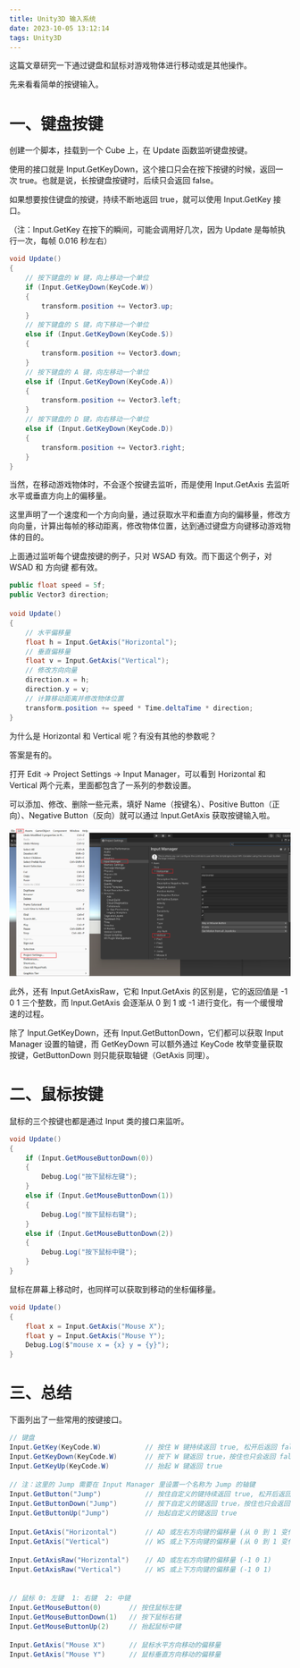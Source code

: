 ```yaml
---
title: Unity3D 输入系统
date: 2023-10-05 13:12:14
tags: Unity3D
---
```


这篇文章研究一下通过键盘和鼠标对游戏物体进行移动或是其他操作。

先来看看简单的按键输入。

<!--more-->

# 一、键盘按键

创建一个脚本，挂载到一个 Cube 上，在 Update 函数监听键盘按键。

使用的接口就是 Input.GetKeyDown，这个接口只会在按下按键的时候，返回一次 true。也就是说，长按键盘按键时，后续只会返回 false。

如果想要按住键盘的按键，持续不断地返回 true，就可以使用 Input.GetKey 接口。

（注：Input.GetKey 在按下的瞬间，可能会调用好几次，因为 Update 是每帧执行一次，每帧 0.016 秒左右）

```c#
void Update()
{
    // 按下键盘的 W 键，向上移动一个单位
    if (Input.GetKeyDown(KeyCode.W))
    {
        transform.position += Vector3.up;
    }
    // 按下键盘的 S 键，向下移动一个单位
    else if (Input.GetKeyDown(KeyCode.S))
    {
        transform.position += Vector3.down;
    }
    // 按下键盘的 A 键，向左移动一个单位
    else if (Input.GetKeyDown(KeyCode.A))
    {
        transform.position += Vector3.left;
    }
    // 按下键盘的 D 键，向右移动一个单位
    else if (Input.GetKeyDown(KeyCode.D))
    {
        transform.position += Vector3.right;
    }
}
```

当然，在移动游戏物体时，不会逐个按键去监听，而是使用 Input.GetAxis 去监听水平或垂直方向上的偏移量。

这里声明了一个速度和一个方向向量，通过获取水平和垂直方向的偏移量，修改方向向量，计算出每帧的移动距离，修改物体位置，达到通过键盘方向键移动游戏物体的目的。

上面通过监听每个键盘按键的例子，只对 WSAD 有效。而下面这个例子，对 WSAD 和 方向键 都有效。

```c#
public float speed = 5f;
public Vector3 direction;

void Update()
{
    // 水平偏移量
    float h = Input.GetAxis("Horizontal");
    // 垂直偏移量
    float v = Input.GetAxis("Vertical");
    // 修改方向向量
    direction.x = h;
    direction.y = v;
    // 计算移动距离并修改物体位置
    transform.position += speed * Time.deltaTime * direction;
}
```

为什么是 Horizontal 和 Vertical 呢？有没有其他的参数呢？

答案是有的。

打开 Edit -> Project Settings -> Input Manager，可以看到 Horizontal 和 Vertical 两个元素，里面都包含了一系列的参数设置。

可以添加、修改、删除一些元素，填好 Name（按键名）、Positive Button（正向）、Negative Button（反向）就可以通过 Input.GetAxis 获取按键输入啦。

![](../images/unity-input-system/Snipaste_2023-10-05_13-53-12.png)

此外，还有 Input.GetAxisRaw，它和 Input.GetAxis 的区别是，它的返回值是 -1 0 1 三个整数，而 Input.GetAxis 会逐渐从 0 到 1 或 -1 进行变化，有一个缓慢增速的过程。

除了 Input.GetKeyDown，还有 Input.GetButtonDown，它们都可以获取 Input Manager 设置的轴键，而 GetKeyDown 可以额外通过 KeyCode 枚举变量获取按键，GetButtonDown 则只能获取轴键（GetAxis 同理）。

# 二、鼠标按键

鼠标的三个按键也都是通过 Input 类的接口来监听。

```c#
void Update()
{
    if (Input.GetMouseButtonDown(0))
    {
        Debug.Log("按下鼠标左键");
    }
    else if (Input.GetMouseButtonDown(1))
    {
        Debug.Log("按下鼠标右键");
    }
    else if (Input.GetMouseButtonDown(2))
    {
        Debug.Log("按下鼠标中键");
    }
}
```

鼠标在屏幕上移动时，也同样可以获取到移动的坐标偏移量。

```c#
void Update()
{
    float x = Input.GetAxis("Mouse X");
    float y = Input.GetAxis("Mouse Y");
    Debug.Log($"mouse x = {x} y = {y}");
}
```

# 三、总结

下面列出了一些常用的按键接口。

```c#
// 键盘
Input.GetKey(KeyCode.W)           // 按住 W 键持续返回 true, 松开后返回 false
Input.GetKeyDown(KeyCode.W)       // 按下 W 键返回 true，按住也只会返回 false
Input.GetKeyUp(KeyCode.W)         // 抬起 W 键返回 true

// 注：这里的 Jump 需要在 Input Manager 里设置一个名称为 Jump 的轴键
Input.GetButton("Jump")           // 按住自定义的键持续返回 true, 松开后返回 false
Input.GetButtonDown("Jump")       // 按下自定义的键返回 true，按住也只会返回 false
Input.GetButtonUp("Jump")         // 抬起自定义的键返回 true

Input.GetAxis("Horizontal")       // AD 或左右方向键的偏移量 (从 0 到 1 变化，或从 0 到 -1 变化)
Input.GetAxis("Vertical")         // WS 或上下方向键的偏移量 (从 0 到 1 变化，或从 0 到 -1 变化)
    
Input.GetAxisRaw("Horizontal")    // AD 或左右方向键的偏移量 (-1 0 1)
Input.GetAxisRaw("Vertical")      // WS 或上下方向键的偏移量 (-1 0 1)


// 鼠标 0: 左键  1: 右键  2: 中键
Input.GetMouseButton(0)       // 按住鼠标左键
Input.GetMouseButtonDown(1)   // 按下鼠标右键
Input.GetMouseButtonUp(2)     // 抬起鼠标中键

Input.GetAxis("Mouse X")      // 鼠标水平方向移动的偏移量
Input.GetAxis("Mouse Y")      // 鼠标垂直方向移动的偏移量
```

